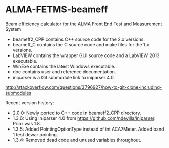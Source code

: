 # ALMA-FETMS-beameff
Beam efficiency calculator for the ALMA Front End Test and Measurement System

* beameff2_CPP contains C++ source code for the 2.x versions.
* beameff_C contains the C source code and make files for the 1.x versions.
* LabVIEW contains the wrapper GUI source code and a LabVIEW 2013 executable.
* WinExe contains the latest Windows executable.
* doc contains user and reference documentation.
* iniparser is a Git submodule link to iniparser 4.0.

http://stackoverflow.com/questions/3796927/how-to-git-clone-including-submodules 

Recent version history:
 * 2.0.0:  Newly ported to C++ code in beameff2_CPP directory.
 * 1.3.6:  Using iniparser 4.0 from https://github.com/ndevilla/iniparser.  Prior was 1.8.
 * 1.3.5:  Added PointingOptionType instead of int ACA7Meter.  Added band 1 test dewar pointing.
 * 1.3.4:  Removed dead code and unused variables throughout.
